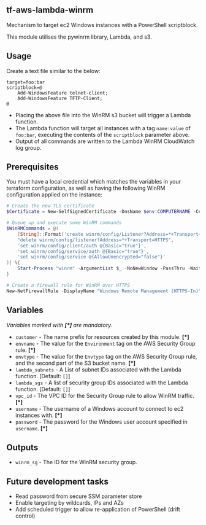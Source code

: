 tf-aws-lambda-winrm
-----

Mechanism to target ec2 Windows instances with a PowerShell scriptblock.

This module utilises the pywinrm library, Lambda, and s3.

Usage
-----
Create a text file similar to the below:

```
target=foo:bar
scriptblock=@
    Add-WindowsFeature telnet-client;
    Add-WindowsFeature TFTP-Client;
@
```

* Placing the above file into the WinRM s3 bucket will trigger a Lambda function.
* The Lambda function will target all instances with a tag `name:value` of `foo:bar`, executing the contents of the `scriptblock` parameter above.
* Output of all commands are written to the Lambda WinRM CloudWatch log group.


Prerequisites
-------------
You must have a local credential which matches the variables in your terraform configuration, as well as having the following WinRM configuration applied on the instance:

```PowerShell
# Create the new TLS certificate
$Certificate = New-SelfSignedCertificate -DnsName $env:COMPUTERNAME -CertStoreLocation "Cert:\LocalMachine\My";

# Queue up and execute some WinRM commands
$WinRMCommands = @(
    [String]::Format('create winrm/config/Listener?Address=*+Transport=HTTPS @{Hostname="{0}";CertificateThumbprint="{1}"}',$env:COMPUTERNAME,$Certificate.Thumbprint),
    "delete winrm/config/listener?Address=*+Transport=HTTPS",
    'set winrm/config/client/auth @{Basic="true"}',
    'set winrm/config/service/auth @{Basic="true"}',
    'set winrm/config/service @{AllowUnencrypted="false"}'
)| %{
    Start-Process "winrm" -ArgumentList $_ -NoNewWindow -PassThru -Wait;
}

# Create a firewall rule for WinRM over HTTPS
New-NetFirewallRule -DisplayName "Windows Remote Management (HTTPS-In)" -Direction Inbound -LocalPort 5986 -Protocol TCP -Action Allow;
```

Variables
---------
_Variables marked with **[*]** are mandatory._

 - `customer` - The name prefix for resources created by this module. **[*]**
 - `envname` - The value for the `Environment` tag on the AWS Security Group rule. **[*]**
 - `envtype` - The value for the `Envtype` tag on the AWS Security Group rule, and the second part of the S3 bucket name. **[*]**
 - `lambda_subnets` - A List of subnet IDs associated with the Lambda function. [Default: `[]`]
 - `lambda_sgs` - A list of security group IDs associated with the Lambda function. [Default: `[]`]
 - `vpc_id` - The VPC ID for the Security Group rule to allow WinRM traffic. **[*]**
 - `username` - The username of a Windows account to connect to ec2 instances with.  **[*]**
 - `password` - The password for the Windows user account specified in `username`. **[*]**

Outputs
-------
 - `winrm_sg` - The ID for the WinRM security group.

Future development tasks
------------------------
* Read password from secure SSM parameter store
* Enable targeting by wildcards, IPs and AZs
* Add scheduled trigger to allow re-application of PowerShell (drift control)
